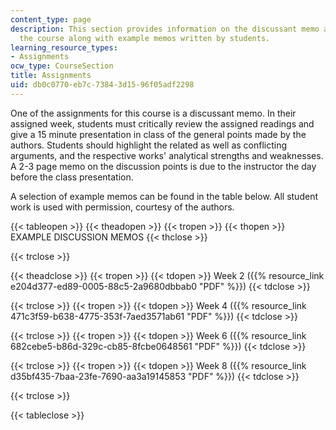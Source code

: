 ```yaml
---
content_type: page
description: This section provides information on the discussant memo assignment of
  the course along with example memos written by students.
learning_resource_types:
- Assignments
ocw_type: CourseSection
title: Assignments
uid: db0c0770-eb7c-7384-3d15-96f05adf2298
---
```


One of the assignments for this course is a discussant memo. In their assigned week, students must critically review the assigned readings and give a 15 minute presentation in class of the general points made by the authors. Students should highlight the related as well as conflicting arguments, and the respective works' analytical strengths and weaknesses. A 2-3 page memo on the discussion points is due to the instructor the day before the class presentation.

A selection of example memos can be found in the table below. All student work is used with permission, courtesy of the authors.

{{< tableopen >}}
{{< theadopen >}}
{{< tropen >}}
{{< thopen >}}
EXAMPLE DISCUSSION MEMOS
{{< thclose >}}

{{< trclose >}}

{{< theadclose >}}
{{< tropen >}}
{{< tdopen >}}
Week 2 ({{% resource_link e204d377-ed89-0005-88c5-2a9680dbbab0 "PDF" %}})
{{< tdclose >}}

{{< trclose >}}
{{< tropen >}}
{{< tdopen >}}
Week 4 ({{% resource_link 471c3f59-b638-4775-353f-7aed3571ab61 "PDF" %}})
{{< tdclose >}}

{{< trclose >}}
{{< tropen >}}
{{< tdopen >}}
Week 6 ({{% resource_link 682cebe5-b86d-329c-cb85-8fcbe0648561 "PDF" %}})
{{< tdclose >}}

{{< trclose >}}
{{< tropen >}}
{{< tdopen >}}
Week 8 ({{% resource_link d35bf435-7baa-23fe-7690-aa3a19145853 "PDF" %}})
{{< tdclose >}}

{{< trclose >}}

{{< tableclose >}}
